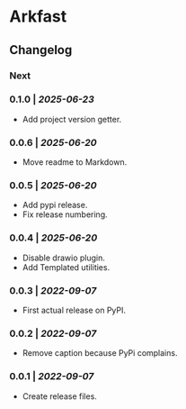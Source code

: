 # Arkfast

## Changelog

### Next

### 0.1.0 | *2025-06-23*
- Add project version getter.

### 0.0.6 | *2025-06-20*
- Move readme to Markdown.

### 0.0.5 | *2025-06-20*
- Add pypi release.
- Fix release numbering.

### 0.0.4 | *2025-06-20*
- Disable drawio plugin.
- Add Templated utilities.

### 0.0.3 | *2022-09-07*
- First actual release on PyPI.

### 0.0.2 | *2022-09-07*
- Remove caption because PyPi complains.

### 0.0.1 | *2022-09-07*
- Create release files.
